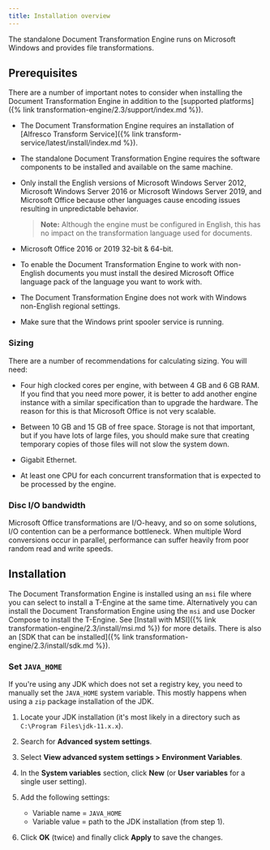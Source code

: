 ```yaml
---
title: Installation overview
---
```


The standalone Document Transformation Engine runs on Microsoft Windows and provides file transformations.

## Prerequisites

There are a number of important notes to consider when installing the Document Transformation Engine in addition to the [supported platforms]({% link transformation-engine/2.3/support/index.md %}).

* The Document Transformation Engine requires an installation of [Alfresco Transform Service]({% link transform-service/latest/install/index.md %}).

* The standalone Document Transformation Engine requires the software components to be installed and available on the same machine.

* Only install the English versions of Microsoft Windows Server 2012, Microsoft Windows Server 2016 or Microsoft Windows Server 2019, and Microsoft Office because other languages cause encoding issues resulting in unpredictable behavior.

    > **Note:** Although the engine must be configured in English, this has no impact on the transformation language used for documents.

* Microsoft Office 2016 or 2019 32-bit & 64-bit.

* To enable the Document Transformation Engine to work with non-English documents you must install the desired Microsoft Office language pack of the language you want to work with.

* The Document Transformation Engine does not work with Windows non-English regional settings.

* Make sure that the Windows print spooler service is running.

### Sizing

There are a number of recommendations for calculating sizing. You will need:

* Four high clocked cores per engine, with between 4 GB and 6 GB RAM. If you find that you need more power, it is better to add another engine instance with a similar specification than to upgrade the hardware. The reason for this is that Microsoft Office is not very scalable.

* Between 10 GB and 15 GB of free space. Storage is not that important, but if you have lots of large files, you should make sure that creating temporary copies of those files will not slow the system down.

* Gigabit Ethernet.

* At least one CPU for each concurrent transformation that is expected to be processed by the engine.

### Disc I/O bandwidth

Microsoft Office transformations are I/O-heavy, and so on some solutions, I/O contention can be a performance bottleneck. When multiple Word conversions occur in parallel, performance can suffer heavily from poor random read and write speeds.

## Installation

The Document Transformation Engine is installed using an `msi` file where you can select to install a T-Engine at the same time. Alternatively you can install the Document Transformation Engine using the `msi` and use Docker Compose to install the T-Engine. See [Install with MSI]({% link transformation-engine/2.3/install/msi.md %}) for more details. There is also an [SDK that can be installed]({% link transformation-engine/2.3/install/sdk.md %}).

### Set `JAVA_HOME`

If you're using any JDK which does not set a registry key, you need to manually set the `JAVA_HOME` system variable. This mostly happens when using a `zip` package installation of the JDK.

1. Locate your JDK installation (it's most likely in a directory such as `C:\Program Files\jdk-11.x.x`).
2. Search for **Advanced system settings**.
3. Select **View advanced system settings > Environment Variables**.
4. In the **System variables** section, click **New** (or **User variables** for a single user setting).
5. Add the following settings:

    * Variable name = `JAVA_HOME`
    * Variable value = path to the JDK installation (from step 1).

6. Click **OK** (twice) and finally click **Apply** to save the changes.
